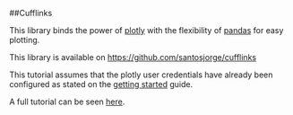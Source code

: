 ##Cufflinks

This library binds the power of [plotly](http://www.plot.ly) with the flexibility of [pandas](http://pandas.pydata.org/) for easy plotting.

This library is available on https://github.com/santosjorge/cufflinks

This tutorial assumes that the plotly user credentials have already been configured as stated on the [getting started](https://plot.ly/python/getting-started/) guide.

A full tutorial can be seen [here](http://nbviewer.ipython.org/gist/santosjorge/cfaaf43b40db19d6127a).

